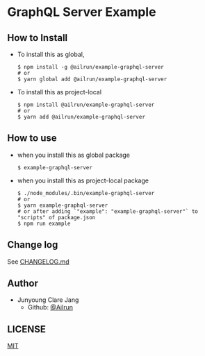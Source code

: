 # GraphQL Server Example

## How to Install

- To install this as global,
    ``` shell
    $ npm install -g @ailrun/example-graphql-server
    # or
    $ yarn global add @ailrun/example-graphql-server
    ```
- To install this as project-local
    ``` shell
    $ npm install @ailrun/example-graphql-server
    # or
    $ yarn add @ailrun/example-graphql-server
    ```

## How to use

- when you install this as global package
    ``` shell
    $ example-graphql-server
    ```
- when you install this as project-local package
    ``` shell
    $ ./node_modules/.bin/example-graphql-server
    # or
    $ yarn example-graphql-server
    # or after adding `"example": "example-graphql-server"` to "scripts" of package.json
    $ npm run example
    ```
    
## Change log

See [CHANGELOG.md](https://github.com/ailrun/example-graphql-server/blob/master/CHANGELOG.md)

## Author

- Junyoung Clare Jang
    - Github: [@Ailrun](https://github.com/ailrun)

## LICENSE

[MIT](https://github.com/Ailrun/example-graphql-server/blob/master/LICENSE)
